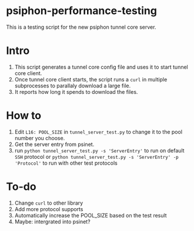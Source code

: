 # psiphon-performance-testing

This is a testing script for the new psiphon tunnel core server.

# Intro

1. This script generates a tunnel core config file and uses it to start tunnel core client.
2. Once tunnel core client starts, the script runs a `curl` in multiple subprocesses to parallaly download a large file.
3. It reports how long it spends to download the files.

# How to
1. Edit `L16: POOL_SIZE` in `tunnel_server_test.py` to change it to the pool number you choose.
2. Get the server entry from psinet.
3. run `python tunnel_server_test.py -s 'ServerEntry'` to run on default `SSH` protocol or `python tunnel_server_test.py -s 'ServerEntry' -p 'Protocol'` to run with other test protocols

# To-do
1. Change `curl` to other library
2. Add more protocol supports
3. Automatically increase the POOL_SIZE based on the test result
4. Maybe: intergrated into psinet?
